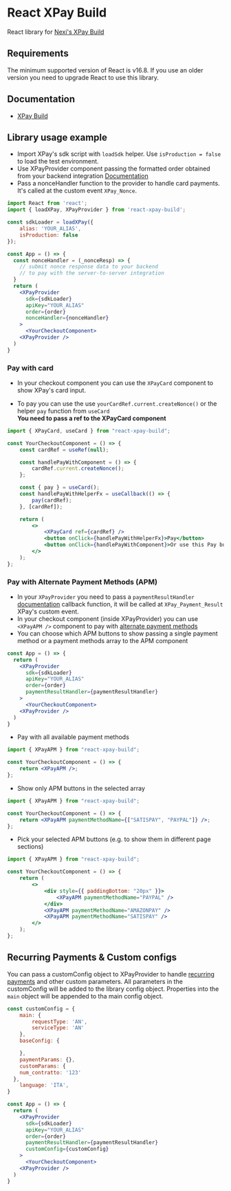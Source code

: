 # React XPay Build

React library for [Nexi's XPay Build](https://ecommerce.nexi.it/specifiche-tecniche/build/introduzione.html)

## Requirements

The minimum supported version of React is v16.8.
If you use an older version you need to upgrade React to use this library.

## Documentation

- [XPay Build](https://ecommerce.nexi.it/specifiche-tecniche/build/introduzione.html)

## Library usage example

- Import XPay's sdk script with `loadSdk` helper. Use `isProduction = false` to load the test environment.
- Use XPayProvider component passing the formatted order obtained from your backend integration [Documentation](https://ecommerce.nexi.it/specifiche-tecniche/build/pagamento.html)
- Pass a nonceHandler function to the provider to handle card payments. It's called at the custom event `XPay_Nonce`.

```jsx
import React from 'react';
import { loadXPay, XPayProvider } from 'react-xpay-build';

const sdkLoader = loadXPay({
	alias: 'YOUR_ALIAS',
	isProduction: false
});

const App = () => {
  const nonceHandler = (_nonceResp) => {
    // submit nonce response data to your backend
    // to pay with the server-to-server integration
  }
  return (
    <XPayProvider
      sdk={sdkLoader}
      apiKey="YOUR_ALIAS"
      order={order}
      nonceHandler={nonceHandler}
    >
      <YourCheckoutComponent>
    <XPayProvider />
  )
}

```

### Pay with card

- In your checkout component you can use the `XPayCard` component to show XPay's card input.

- To pay you can use the use `yourCardRef.current.createNonce()` or the helper `pay` function from `useCard`  
  **You need to pass a ref to the XPayCard component**

```jsx
import { XPayCard, useCard } from "react-xpay-build";

const YourCheckoutComponent = () => {
	const cardRef = useRef(null);

	const handlePayWithComponent = () => {
		cardRef.current.createNonce();
	};

	const { pay } = useCard();
	const handlePayWithHelperFx = useCallback(() => {
		pay(cardRef);
	}, [cardRef]);

	return (
		<>
			<XPayCard ref={cardRef} />
			<button onClick={handlePayWithHelperFx}>Pay</button>
			<button onClick={handlePayWithComponent}>Or use this Pay button</button>
		</>
	);
};
```

### Pay with Alternate Payment Methods (APM)

- In your `XPayProvider` you need to pass a `paymentResultHandler` [documentation](https://ecommerce.nexi.it/specifiche-tecniche/build/metodidipagamentoalternativi.html) callback function, it will be called at `XPay_Payment_Result` XPay's custom event.
- In your checkout component (inside XPayProvider) you can use `<XPayAPM />` component to pay with [alternate payment methods](https://ecommerce.nexi.it/specifiche-tecniche/build/metodidipagamentoalternativi.html)
- You can choose which APM buttons to show passing a single payment method or a payment methods array to the APM component

```jsx
const App = () => {
  return (
    <XPayProvider
      sdk={sdkLoader}
      apiKey="YOUR_ALIAS"
      order={order}
      paymentResultHandler={paymentResultHandler}
    >
      <YourCheckoutComponent>
    <XPayProvider />
  )
}
```

- Pay with all available payment methods

```jsx
import { XPayAPM } from "react-xpay-build";

const YourCheckoutComponent = () => {
	return <XPayAPM />;
};
```

- Show only APM buttons in the selected array

```jsx
import { XPayAPM } from "react-xpay-build";

const YourCheckoutComponent = () => {
	return <XPayAPM paymentMethodName={["SATISPAY", "PAYPAL"]} />;
};
```

- Pick your selected APM buttons (e.g. to show them in different page sections)

```jsx
import { XPayAPM } from "react-xpay-build";

const YourCheckoutComponent = () => {
	return (
		<>
			<div style={{ paddingBottom: "20px" }}>
				<XPayAPM paymentMethodName="PAYPAL" />
			</div>
			<XPayAPM paymentMethodName="AMAZONPAY" />
			<XPayAPM paymentMethodName="SATISPAY" />
		</>
	);
};
```

## Recurring Payments & Custom configs

You can pass a customConfig object to XPayProvider to handle [recurring payments](https://ecommerce.nexi.it/specifiche-tecniche/build/pagamentoricorrente.html) and other custom parameters.
All parameters in the customConfig will be added to the library config object.
Properties into the `main` object will be appended to tha main config object.

```jsx
const customConfig = {
	main: {
		requestType: 'AN',
		serviceType: 'AN'
	},
	baseConfig: {

	},
	paymentParams: {},
	customParams: {
    num_contratto: '123'
  },
	language: 'ITA',
}

const App = () => {
  return (
    <XPayProvider
      sdk={sdkLoader}
      apiKey="YOUR_ALIAS"
      order={order}
      paymentResultHandler={paymentResultHandler}
      customConfig={customConfig}
    >
      <YourCheckoutComponent>
    <XPayProvider />
  )
}
```
